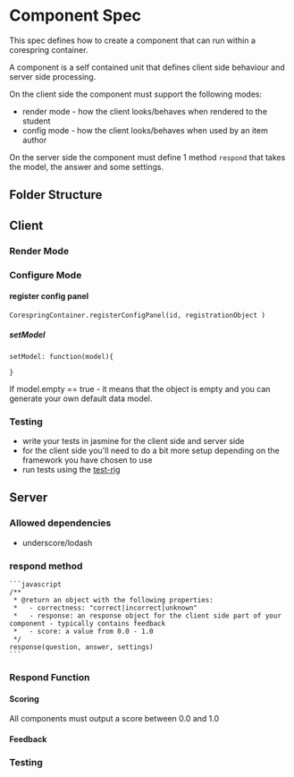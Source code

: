 # Component Spec

This spec defines how to create a component that can run within a corespring container.

A component is a self contained unit that defines client side behaviour and server side processing.

On the client side the component must support the following modes:
* render mode - how the client looks/behaves when rendered to the student
* config mode - how the client looks/behaves when used by an item author

On the server side the component must define 1 method `respond` that takes the model, the answer and some settings.

## Folder Structure

## Client

### Render Mode

### Configure Mode

#### register config panel

    CorespringContainer.registerConfigPanel(id, registrationObject )

##### setModel

    setModel: function(model){

    }

If model.empty == true - it means that the object is empty and you can generate your own default data model.

### Testing

* write your tests in jasmine for the client side and server side
* for the client side you'll need to do a bit more setup depending on the framework you have chosen to use
* run tests using the [test-rig](test-rig)

## Server

### Allowed dependencies

* underscore/lodash

### respond method

    ```javascript
    /**
     * @return an object with the following properties:
     *   - correctness: "correct|incorrect|unknown"
     *   - response: an response object for the client side part of your component - typically contains feedback
     *   - score: a value from 0.0 - 1.0
     */
    response(question, answer, settings)
    ```

### Respond Function

#### Scoring

All components must output a score between 0.0 and 1.0


#### Feedback

### Testing